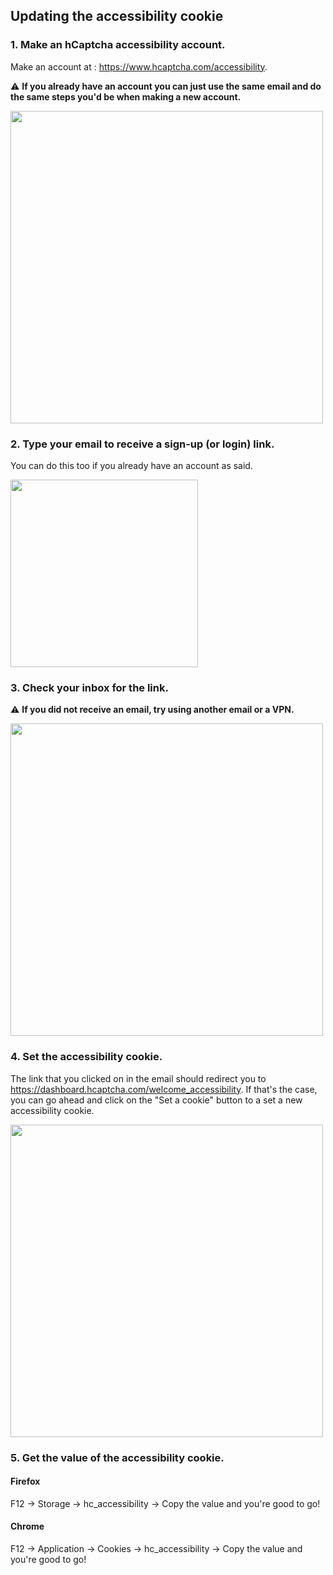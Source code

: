 ## Updating the accessibility cookie
### 1. Make an hCaptcha accessibility account.
Make an account at : https://www.hcaptcha.com/accessibility.

⚠️ **If you already have an account you can just use the same email and do the same steps you'd be when making a new account.**

<img src="https://media.discordapp.net/attachments/884916939103805463/941465783047958549/unknown.png" width=500px>

### 2. Type your email to receive a sign-up (or login) link.
You can do this too if you already have an account as said.

<img src="https://media.discordapp.net/attachments/884916939103805463/941466042931216474/unknown.png" width=300px>

### 3. Check your inbox for the link.
⚠️ **If you did not receive an email, try using another email or a VPN.**

<img src="https://media.discordapp.net/attachments/884916939103805463/941465943979229254/unknown.png" width=500px>

### 4. Set the accessibility cookie.
The link that you clicked on in the email should redirect you to https://dashboard.hcaptcha.com/welcome_accessibility.
If that's the case, you can go ahead and click on the "Set a cookie" button to a set a new accessibility cookie.

<img src="https://media.discordapp.net/attachments/884916939103805463/941466315510673428/unknown.png" width=500px>

### 5. Get the value of the accessibility cookie.
#### Firefox
F12 -> Storage -> hc_accessibility -> Copy the value and you're good to go!
#### Chrome
F12 -> Application -> Cookies -> hc_accessibility -> Copy the value and you're good to go!
